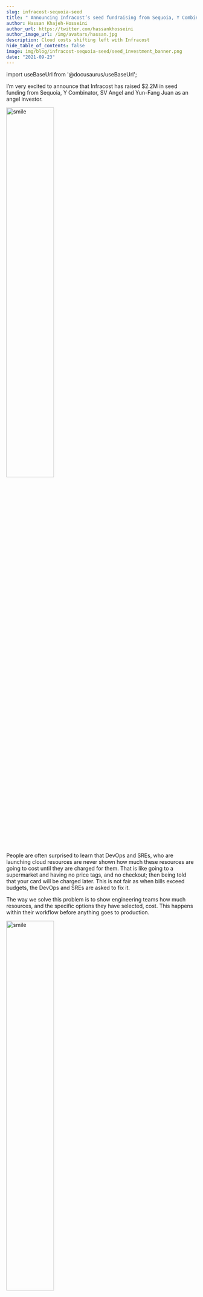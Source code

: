```yaml
---
slug: infracost-sequoia-seed
title: " Announcing Infracost’s seed fundraising from Sequoia, Y Combinator & SV Angel"
author: Hassan Khajeh-Hosseini
author_url: https://twitter.com/hassankhosseini
author_image_url: /img/avatars/hassan.jpg
description: Cloud costs shifting left with Infracost
hide_table_of_contents: false
image: img/blog/infracost-sequoia-seed/seed_investment_banner.png
date: "2021-09-23"
---
```


import useBaseUrl from '@docusaurus/useBaseUrl';

I’m very excited to announce that Infracost has raised $2.2M in seed funding from Sequoia, Y Combinator, SV Angel and Yun-Fang Juan as an angel investor.

<!--truncate-->

<div style={{textAlign: 'center'}}>
  <img src={useBaseUrl("img/blog/infracost-sequoia-seed/smile.gif")} width="50%" alt="smile"/>
</div>

People are often surprised to learn that DevOps and SREs, who are launching cloud resources are never shown how much these resources are going to cost until they are charged for them. That is like going to a supermarket and having no price tags, and no checkout; then being told that your card will be charged later. This is not fair as when bills exceed budgets, the DevOps and SREs are asked to fix it.

The way we solve this problem is to show engineering teams how much resources, and the specific options they have selected, cost. This happens within their workflow before anything goes to production.


<div style={{textAlign: 'center'}}>
  <img src={useBaseUrl("img/blog/infracost-sequoia-seed/mindblown.gif")} width="50%" alt="smile"/>
</div>

Ali, Alistair and I launched Infracost in late 2020 as an open source project, and have gained over 4,000 GitHub stars, with a community who are helping direct the roadmap as well as contributing code. We currently track over 3 million price points from AWS, Google Cloud and Microsoft Azure; have support for popular CI/CD systems such as GitHub Actions, GitLab CI, CircleCI, Bitbucket Pipelines, Jenkins; and support Terraform, with more IaC tools coming soon.

There are many super interesting problems we still need to solve, ranging from supporting many different types of cloud resources, cloud providers and charges, custom pricing discounts for large enterprises, usage-based resources and their consumption estimates (e.g. how much data-transfer will go through these resources, so we can calculate the cost) just to name a few. Just check out our [GitHub issue board](https://github.com/infracost/infracost/issues).

I want to thank our amazing open source community of users and contributors for helping us reach this milestone. I hope to see you around 😊

Hassan, Ali, Alistair
